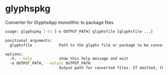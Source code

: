 # glyphspkg

Converter for GlyphsApp monolithic to package files

```bash
usage: glyphspkg [-h] [-o OUTPUT_PATH] glyphsfile [glyphsfile ...]

positional arguments:
  glyphsfile            Path to the glyphs file or package to be converted.

options:
  -h, --help            show this help message and exit
  -o OUTPUT_PATH, --output OUTPUT_PATH
                        Output path for converted files. If omitted, the file is saved next to the original.
```
